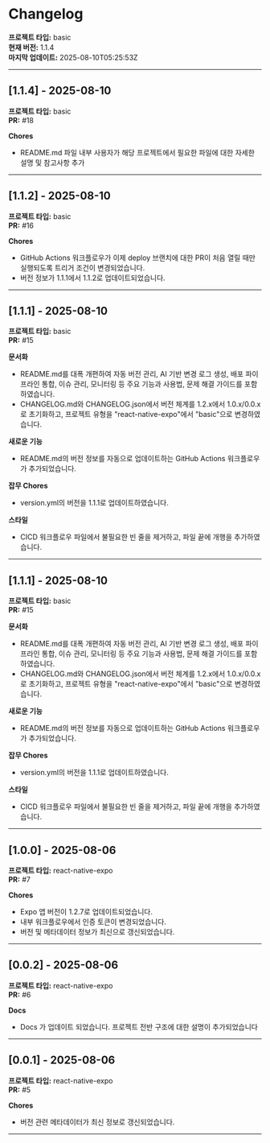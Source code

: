 # Changelog

**프로젝트 타입:** basic  
**현재 버전:** 1.1.4  
**마지막 업데이트:** 2025-08-10T05:25:53Z  

---

## [1.1.4] - 2025-08-10

**프로젝트 타입:** basic  
**PR:** #18  

**Chores**
- README.md 파일 내부 사용자가 해당 프로젝트에서 필요한 파일에 대한 자세한 설명 및 참고사항 추가

---

## [1.1.2] - 2025-08-10

**프로젝트 타입:** basic  
**PR:** #16  

**Chores**
- GitHub Actions 워크플로우가 이제 deploy 브랜치에 대한 PR이 처음 열릴 때만 실행되도록 트리거 조건이 변경되었습니다.
- 버전 정보가 1.1.1에서 1.1.2로 업데이트되었습니다.

---

## [1.1.1] - 2025-08-10

**프로젝트 타입:** basic  
**PR:** #15  

**문서화**
- README.md를 대폭 개편하여 자동 버전 관리, AI 기반 변경 로그 생성, 배포 파이프라인 통합, 이슈 관리, 모니터링 등 주요 기능과 사용법, 문제 해결 가이드를 포함하였습니다.
- CHANGELOG.md와 CHANGELOG.json에서 버전 체계를 1.2.x에서 1.0.x/0.0.x로 초기화하고, 프로젝트 유형을 \"react-native-expo\"에서 \"basic\"으로 변경하였습니다.

**새로운 기능**
- README.md의 버전 정보를 자동으로 업데이트하는 GitHub Actions 워크플로우가 추가되었습니다.

**잡무 Chores**
- version.yml의 버전을 1.1.1로 업데이트하였습니다.

**스타일**
- CICD 워크플로우 파일에서 불필요한 빈 줄을 제거하고, 파일 끝에 개행을 추가하였습니다.

---

## [1.1.1] - 2025-08-10

**프로젝트 타입:** basic  
**PR:** #15  

**문서화**
- README.md를 대폭 개편하여 자동 버전 관리, AI 기반 변경 로그 생성, 배포 파이프라인 통합, 이슈 관리, 모니터링 등 주요 기능과 사용법, 문제 해결 가이드를 포함하였습니다.
- CHANGELOG.md와 CHANGELOG.json에서 버전 체계를 1.2.x에서 1.0.x/0.0.x로 초기화하고, 프로젝트 유형을 \"react-native-expo\"에서 \"basic\"으로 변경하였습니다.

**새로운 기능**
- README.md의 버전 정보를 자동으로 업데이트하는 GitHub Actions 워크플로우가 추가되었습니다.

**잡무 Chores**
- version.yml의 버전을 1.1.1로 업데이트하였습니다.

**스타일**
- CICD 워크플로우 파일에서 불필요한 빈 줄을 제거하고, 파일 끝에 개행을 추가하였습니다.

---

## [1.0.0] - 2025-08-06

**프로젝트 타입:** react-native-expo  
**PR:** #7  

**Chores**
- Expo 앱 버전이 1.2.7로 업데이트되었습니다.
- 내부 워크플로우에서 인증 토큰이 변경되었습니다.
- 버전 및 메타데이터 정보가 최신으로 갱신되었습니다.

---

## [0.0.2] - 2025-08-06

**프로젝트 타입:** react-native-expo  
**PR:** #6  

**Docs**
- Docs 가 업데이트 되었습니다. 프로젝트 전반 구조에 대한 설명이 추가되었습니다

---

## [0.0.1] - 2025-08-06

**프로젝트 타입:** react-native-expo  
**PR:** #5  

**Chores**
- 버전 관련 메타데이터가 최신 정보로 갱신되었습니다.

---

